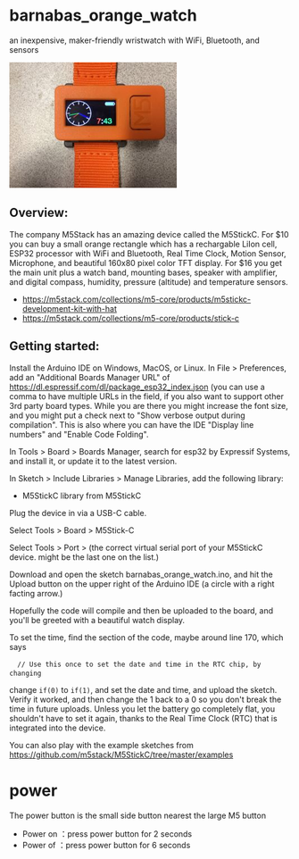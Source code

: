 # barnabas_orange_watch
an inexpensive, maker-friendly wristwatch with WiFi, Bluetooth, and sensors

![](./images/m5stickC_watch_analog_and_digital_screen.jpg "M5StickC with Analog and Digital watch face.")

## Overview:
The company M5Stack has an amazing device called the M5StickC.  For $10 you can buy a small orange rectangle which has a rechargable LiIon cell, ESP32 processor with WiFi and Bluetooth, Real Time Clock, Motion Sensor, Microphone, and beautiful 160x80 pixel color TFT display.  For $16 you get the main unit plus a watch band, mounting bases, speaker with amplifier, and digital compass, humidity, pressure (altitude) and temperature sensors.
* https://m5stack.com/collections/m5-core/products/m5stickc-development-kit-with-hat
* https://m5stack.com/collections/m5-core/products/stick-c


## Getting started:
Install the Arduino IDE on Windows, MacOS, or Linux.  In File > Preferences, add an "Additional Boards Manager URL" of https://dl.espressif.com/dl/package_esp32_index.json  (you can use a comma to have multiple URLs in the field, if you also want to support other 3rd party board types.  While you are there you might increase the font size, and you might put a check next to "Show verbose output during compilation".  This is also where you can have the IDE "Display line numbers" and "Enable Code Folding".

In Tools > Board > Boards Manager, search for esp32 by Expressif Systems, and install it, or update it to the latest version.

In Sketch > Include Libraries > Manage Libraries, add the following library:
* M5StickC library from M5StickC

Plug the device in via a USB-C cable.

Select Tools > Board > M5Stick-C

Select Tools > Port > (the correct virtual serial port of your M5StickC device.  might be the last one on the list.)

Download and open the sketch barnabas_orange_watch.ino, and hit the Upload button on the upper right of the Arduino IDE (a circle with a right facting arrow.)

Hopefully the code will compile and then be uploaded to the board, and you'll be greeted with a beautiful watch display.

To set the time, find the section of the code, maybe around line 170, which says
```
  // Use this once to set the date and time in the RTC chip, by changing
```
change `if(0)` to `if(1)`, and set the date and time, and upload the sketch.   Verify it worked, and then change the 1 back to a 0 so you don't break the time in future uploads.  Unless you let the battery go completely flat, you shouldn't have to set it again, thanks to the Real Time Clock (RTC) that is integrated into the device.

You can also play with the example sketches from https://github.com/m5stack/M5StickC/tree/master/examples

# power
The power button is the small side button nearest the large M5 button 
* Power on ：press power button for 2 seconds
* Power of ：press power button for 6 seconds

